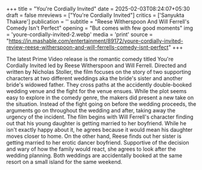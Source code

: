 +++
title = "You're Cordially Invited"
date = 2025-02-03T08:24:07+05:30
draft = false
mreviews = ["You're Cordially Invited"]
critics = ['Sanyukta Thakare']
publication = ''
subtitle = "Reese Witherspoon And Will Ferrell's Comedy Isn't Perfect"
opening = "But comes with few good moments"
img = 'youre-cordially-invited-2.webp'
media = 'print'
source = "https://in.mashable.com/entertainment/89172/youre-cordially-invited-review-reese-witherspoon-and-will-ferrells-comedy-isnt-perfect"
+++

The latest Prime Video release is the romantic comedy titled You're Cordially Invited led by Reese Witherspoon and Will Ferrell. Directed and written by Nicholas Stoller, the film focuses on the story of two supporting characters at two different weddings aka the bride's sister and another bride's widowed father. They cross paths at the accidently double-booked wedding venue and the fight for the venue ensues. While the plot seems easy to explore in the comedy genre, the makers did present a new take on the situation. Instead of the fight going on before the wedding proceeds, the arguments go on throughout the wedding and after, taking away the urgency of the incident. The film begins with Will Ferrell's character finding out that his young daughter is getting married to her boyfriend. While he isn't exactly happy about it, he agrees because it would mean his daughter moves closer to home. On the other hand, Reese finds out her sister is getting married to her erotic dancer boyfriend. Supportive of the decision and wary of how the family would react, she agrees to look after the wedding planning. Both weddings are accidentally booked at the same resort on a small island for the same weekend.

